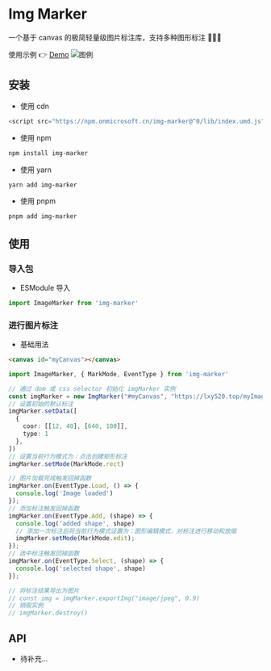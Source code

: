 # Img Marker

一个基于 canvas 的极简轻量级图片标注库，支持多种图形标注 🚀🚀🚀

使用示例 👉 [Demo](https://lxy520.top/demo/img-marker.html)
![图例](https://web-cdn.agora.io/doc-shengwang/img/changelog/202310301605373.png)

## 安装

- 使用 cdn

```js
<script src="https://npm.onmicrosoft.cn/img-marker@^0/lib/index.umd.js"></script>
```

- 使用 npm

```sh
npm install img-marker
```

- 使用 yarn

```sh
yarn add img-marker
```

- 使用 pnpm

```sh
pnpm add img-marker
```

## 使用

### 导入包

<!-- - CommonJS 导入

```js
const { SensitiveWordTool } = require('img-marker')
``` -->

- ESModule 导入

```js
import ImageMarker from 'img-marker'
```

### 进行图片标注

- 基础用法

```html
<canvas id="myCanvas"></canvas>
```

```ts
import ImageMarker, { MarkMode, EventType } from 'img-marker'

// 通过 dom 或 css selector 初始化 imgMarker 实例
const imgMarker = new ImgMarker("#myCanvas", "https://lxy520.top/myImage/202310301200291.png")
// 设置初始的默认标注
imgMarker.setData([
  {
    coor: [[12, 40], [640, 100]],
    type: 1
  },
])
// 设置当前行为模式为：点击创建矩形标注
imgMarker.setMode(MarkMode.rect)

// 图片加载完成触发回掉函数
imgMarker.on(EventType.Load, () => {
  console.log('Image loaded')
});
// 添加标注触发回掉函数
imgMarker.on(EventType.Add, (shape) => {
  console.log('added shape', shape)
  // 添加一次标注后将当前行为模式设置为：图形编辑模式，对标注进行移动和放缩
  imgMarker.setMode(MarkMode.edit);
});
// 选中标注触发回掉函数
imgMarker.on(EventType.Select, (shape) => {
  console.log('selected shape', shape)
});

// 将标注结果导出为图片
// const img = imgMarker.exportImg("image/jpeg", 0.9)
// 销毁实例
// imgMarker.destroy()
```

## API

- 待补充...
